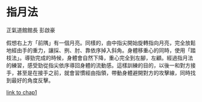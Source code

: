 # 指月法

正氣道館館長
彭啟豪

假想右上方「前隅」有一個月亮。同樣的，由中指尖開始旋轉指向月亮，完全放鬆地經由手的重力，讓採、挒、肘、靠依序掉入斜角。身體移重心的同時，使用「踏枝法」。導勁完成的時候，身體會自然下降，重心完全到左腳，左顧。經過指月法的練習，感受勁從指尖依序導回身體的流動感。這樣訓練的目的，以後一和對方接手，甚至是在接手之前，就會習慣經由指領，帶動身體避開對方的攻擊線，同時找到最好的角度反擊。


[link to chap1](chap01/數字訣解.md)